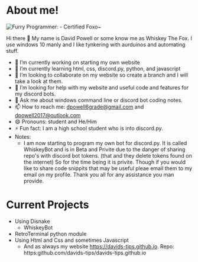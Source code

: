 # About me!
![Furry Programmer: - Certified Foxo~](https://img.shields.io/badge/Furry_Programmer%3A-Certified_Foxo~-2ea44f?style=for-the-badge&logo=Furry+Network)

Hi there 👋 My name is David Powell or some know me as Whiskey The Fox. I use windows 10 manly and I like tynkering with aurduinos and automating stuff.
- 🔭 I’m currently working on starting my own website
- 🌱 I’m currently learning html, css, discord.py, python, and javascript
- 👯 I’m looking to collaborate on my website so create a branch and I will take a look at them.
- 🤔 I’m looking for help with my website and useful code and features for my discord bots.
- 💬 Ask me about windows command line or discord bot coding notes.
- 📫 How to reach me: dpowell6grade@gmail.com and dpowell2017@outlook.com
- 😄 Pronouns: student and He/Him
- ⚡ Fun fact: I am a high school student who is into discord.py.
- Notes:
  -    I am now starting to program my own bot for discord.py. It is called WhiskeyBot and is in Beta and Privite due to the danger of sharing repo's with discord bot tokens. (that and they delete tokens found on the internet) So for the time being it is privite. Though if you would like to share code snippits that may be useful pleae email them to my email on my profile. Thank you all for any assistance you man provide.
# Current Projects
- Using Disnake
  - WhiskeyBot
- RetroTerminal python module
- Using Html and Css and sometimes Javascript
  - And as always my website https://davids-tips.github.io. Repo: https:github.com/davids-tips/davids-tips.github.io
